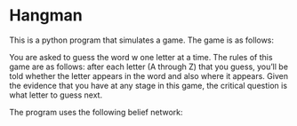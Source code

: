 # Hangman
This is a python program that simulates a game. The game is as follows:

You are asked to guess the word w one letter at a time. The rules of this game
are as follows: after each letter (A through Z) that you guess, you’ll be told whether the letter appears in
the word and also where it appears. Given the evidence that you have at any stage in this game, the critical
question is what letter to guess next.

The program uses the following belief network:

